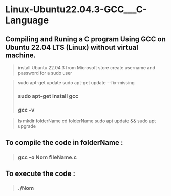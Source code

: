 # Linux-Ubuntu22.04.3-GCC___C-Language
## Compiling and Runing a C program Using GCC on Ubuntu 22.04 LTS (Linux) without virtual machine.

> install Ubuntu 22.04.3 from Microsoft store
> create username and password for a sudo user

> sudo apt-get update
> sudo apt-get update --fix-missing
> ### sudo apt-get install gcc
> ### gcc -v

> ls
> mkdir folderName
> cd folderName
> sudo apt update && sudo apt upgrade


## To compile the code in folderName :
> ### gcc -o Nom fileName.c

## To execute the code :
> ### ./Nom
